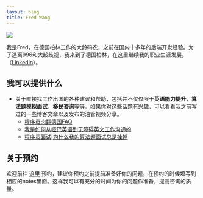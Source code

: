```yaml
---
layout: blog
title: Fred Wang
---
```


![](/images/avatars/fred.png)

我是Fred，在德国柏林工作的大龄码农，之前在国内十多年的后端开发经验。为了逃离996和大龄歧视，我来到了德国柏林，在这里继续我的职业生涯发展。
（[LinkedIn](https://www.linkedin.com/in/kenshinji/)）。

## 我可以提供什么

- 关于直接找工作出国的各种建议和帮助，包括并不仅仅限于**英语能力提升**，**算法题模拟面试**，**移民咨询**等等。如果你对这些话题有兴趣，可以看看我之前写过的一些博客文章以及发布的油管视频分享。
  - [程序员肉翻德国FAQ](https://kenshinji.me/%e7%a8%8b%e5%ba%8f%e5%91%98%e8%82%89%e7%bf%bb%e5%be%b7%e5%9b%bdfaq/)
  - [我是如何从哑巴英语到无障碍英文工作沟通的](https://kenshinji.me/wo-shi-ru-he-cong-ya-ba-ying-yu-dao-wu-zhang-ai-ying-wen-gong-zuo-gou-tong-de/)
  - [程序员面试|为什么我的算法题面试总是挂掉](https://www.youtube.com/watch?v=_XbP8cn2OmY)

## 关于预约

欢迎前往 [这里](https://cal.com/kenshinji/30-min-paid-consulting) 预约，建议你预约之前提前准备好你的问题，在预约的时候填写到相应的notes里面。这样我可以有充分的时间为你的问题作准备，提高咨询的质量。